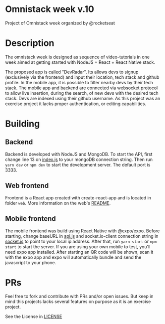 # Omnistack week v.10

Project of Omnistack week organized by @rocketseat

# Description

The omnistack week is designed as sequence of video-tutorials in one week aimed at getting started with NodeJS + React + React Native stack.

The proposed app is called "DevRadar". Its allows devs to signup (exclusively via the frontend) and input their location, tech stack and github profile. In the mobile app, it is possible to filter nearby devs by their tech stack. The mobile app and backend are connected via websocket protocol to allow live insertion, during the search, of new devs with the desired tech stack. Devs are indexed using their github username. As this project was an exercise project it lacks proper authentication, or editing capabilities.

# Building

## Backend
Backend is developed with NodeJS and MongoDB. To start the API, first change line 13 on [index.js](backend/src/index.js) to your mongoDB connection string. Then run `yarn dev` or `npm dev` to start the development server. The default port is 3333.

## Web frontend
Frontend is a React app created with create-react-app and is located in folder `web`. More information on the web's [README](web/README.md).

## Mobile frontend
The mobile frontend was build using React Native with @expo/expo. Before starting, change baseURL in [api.js](mobile/src/services/api.js) and socket.io-client connection string in [socket.js](mobile/src/services/socket.js) to point to your local ip address. After that, run `yarn start` or `npm start` to start the server. If you are using your own mobile to test, you'll need expo app installed. After starting an QR code will be shown, scan it with the expo app and expo will automatically bundle and send the javascript to your phone.

# PRs

Feel free to fork and contribute with PRs and/or open issues. But keep in mind this projects lacks several features on purpose as it is an exercise project.

See the License in [LICENSE](LICENSE)
